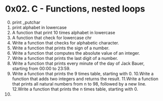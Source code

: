 # 0x02. C - Functions, nested loops
0. print _putchar
1. print  alphabet in lowercase
2. A function that print 10 times  alphabet in lowercase
3. A function that check for lowercase chr
4. Write a function that checks for alphabetic character.
5. Write a function that prints the sign of a number.
6. Write a function that computes the absolute value of an integer.
7. Write a function that prints the last digit of a number.
8. Write a function that prints every minute of the day of Jack Bauer, starting from 00:00 to 23:59.
9. Write a function that prints the 9 times table, starting with 0.
10.Write a function that adds two integers and returns the result.
11.Write a function that prints all natural numbers from n to 98, followed by a new line.
12.Write a function that prints the n times table, starting with 0.
13.
